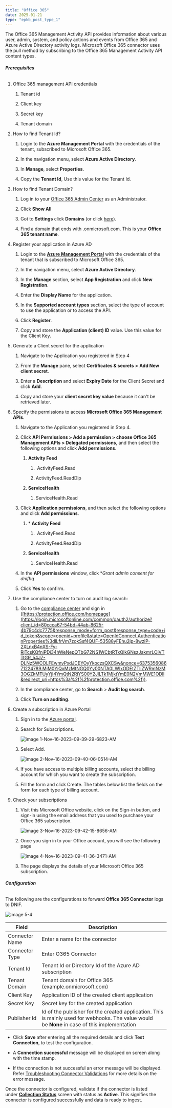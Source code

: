 ```yaml
---
title: "Office 365"
date: 2025-01-21
type: "epkb_post_type_1"
---
```


The Office 365 Management Activity API provides information about various user, admin, system, and policy actions and events from Office 365 and Azure Active Directory activity logs. Microsoft Office 365 connector uses the pull method by subscribing to the Office 365 Management Activity API content types.

###### **Prerequisites**

1. Office 365 management API credentials
    1. Tenant id
    
    3. Client key
    
    5. Secret key
    
    7. Tenant domain

3. How to find Tenant Id?
    1. Login to the **Azure Management Portal** with the credentials of the tenant, subscribed to Microsoft Office 365.
    
    3. In the navigation menu, select **Azure Active Directory**.
    
    5. In **Manage**, select **Properties**.
    
    7. Copy the **Tenant Id**, Use this value for the Tenant Id.

5. How to find Tenant Domain?
    1. Log in to your [Office 365 Admin Center](https://login.microsoftonline.com/common/oauth2/authorize?client_id=00000006-0000-0ff1-ce00-000000000000&response_mode=form_post&response_type=code%20id_token&scope=openid%20profile&state=OpenIdConnect.AuthenticationProperties%3DGllqc-oCDIDL9T7VZg5AqGREHr04Wc6wg-GHeLj11DoH3cpUk2r-LoaDVyumVLZX9uSM0PAdMQppvKJ4wb_g8mdJeiQ39_qxMxItJVyfz13dt5PvL1MAj0jwvC-PeGYVypIvDfl2L1P8_mjo9Io4KQ&nonce=637534722015210560.M2M1NWVhZGEtOTczOS00OTYyLWI2MjEtNzI2NTIzZjQ4OWQzN2ZjOTk0OTgtY2E2Zi00NDVlLTg1OTEtNDRlMjVhYTkzNGNk&redirect_uri=https%3A%2F%2Fportal.office.com%2Flanding&ui_locales=en-GB&mkt=en-GB&client-request-id=588ddcf0-19c1-4e51-85fd-f08fe6056912&x-client-SKU=ID_NET45&x-client-ver=6.6.0.0) as an Administrator.
    
    3. Click **Show All**
    
    5. Got to **Settings** click **Domains** (or click [here](https://login.microsoftonline.com/common/oauth2/authorize?client_id=00000006-0000-0ff1-ce00-000000000000&response_mode=form_post&response_type=code%20id_token&scope=openid%20profile&state=OpenIdConnect.AuthenticationProperties%3DLE1O9WhCS6ZX1-9JtUwIK7fa26EirsBqu7XZfaqEZA4A9S7NDeVMIEnq4oCoKXO_tc26bovkGT1ysvql-dU6okhNztyG48E73qX3hBCgK8BzQfZcuzdLuXr0MsuKzFDaoq3T7pblwknFOu9nSAWrsvKjR3hprj2lYYFybZJuMIA&nonce=637534722619945290.ZTBkYmY0ZDgtMDM5NS00Yzk0LTk0ZTYtNWVhMWE5MWE0NDJhNzMwYWY2NjgtY2JlNi00ZDFhLWJjZmMtYWUwZTdiMWEzNjM0&redirect_uri=https%3A%2F%2Fportal.office.com%2Flanding&ui_locales=en-GB&mkt=en-GB&client-request-id=588ddcf0-19c1-4e51-85fd-f08fe6056912&x-client-SKU=ID_NET45&x-client-ver=6.6.0.0)).
    
    7. Find a domain that ends with .onmicrosoft.com. This is your **Office 365 tenant name**.

7. Register your application in Azure AD
    1. Login to the **[Azure Management Portal](https://login.microsoftonline.com/organizations/oauth2/v2.0/authorize?client_id=c44b4083-3bb0-49c1-b47d-974e53cbdf3c&response_type=code%20id_token&scope=https%3A%2F%2Fmanagement.core.windows.net%2F%2Fuser_impersonation%20openid%20email%20profile&state=OpenIdConnect.AuthenticationProperties%3DRIG_-eJbX5ZlmaZ76Cv5oU5PPAPmskll8pMwM0zNCJdwG9Y5LsAOflWglNRW0fNkmy1Qnw3J4hq9b9vtCyCTCyOEWtX49rBl53CvEtM5a_G_va5BAmjvUlRa10kghJBlbjA60xum_Zu_9-d8SNvXbLpzKBr0rPmEe1qOcstOl0LsfSAKfwkZHfk5C7q6r8JKfwPRkLxjFxj0VN3_0GMkchSlDtaHeSB7ZGgfBqp9RfmgVVO1eZXxYMdm3F4Fo0x7O_h5czAgn6hyvOfVYOyDhq03WnKW9MrOXBrZmTp-JPaBPNLpVITV6v9_MI42CF_T&response_mode=form_post&nonce=637535601312092800.MzQ1ZGM3YjUtMzcyNS00MjZlLWE3YzAtNjI0NDhlNDljMjI4N2MzMjJmYWYtMzUxOS00YWMyLWE1ODMtZDY0OWFiODYyZGJj&redirect_uri=https%3A%2F%2Fportal.azure.com%2Fsignin%2Findex%2F&site_id=501430&client-request-id=d5318f7a-4a0b-4a15-befa-9b7641d70dd1&x-client-SKU=ID_NET45&x-client-ver=5.3.0.0)** with the credentials of the tenant that is subscribed to Microsoft Office 365.
    
    3. In the navigation menu, select **Azure Active Directory**.
    
    5. In the **Manage** section, select **App Registration** and click **New Registration**.
    
    7. Enter the **Display Name** for the application.
    
    9. In the **Supported account types** section, select the type of account to use the application or to access the API.
    
    11. Click **Register**.
    
    13. Copy and store the **Application (client) ID** value. Use this value for the Client Key.

9. Generate a Client secret for the application
    1. Navigate to the Application you registered in Step 4
    
    3. From the **Manage** pane, select **Certificates & secrets** **\>** **Add New client secret**.
    
    5. Enter a **Description** and select **Expiry Date** for the Client Secret and click **Add**.
    
    7. Copy and store your **client secret key value** because it can't be retrieved later.

11. Specify the permissions to access **Microsoft Office 365 Management APIs**.
    1. Navigate to the Application you registered in Step 4.
    
    3. Click **API Permissions > Add a permission > choose Office 365 Management APIs > Delegated permissions**, and then select the following options and click **Add permissions**.
        1. **Activity Feed**
            1.  ActivityFeed.Read
            
            3. ActivityFeed.ReadDlp
        
        3. **ServiceHealth**
            1. ServiceHealth.Read
    
    5. Click **Application permissions**, and then select the following options and click **Add permissions**.
        1. \* **Activity Feed**
            1.  ActivityFeed.Read
            
            3. ActivityFeed.ReadDlp
        
        3. **ServiceHealth**
            1. ServiceHealth.Read
    
    7. In the **API permissions** window, click \*_Grant admin consent for dnifhq_
    
    9. Click **Yes** to confirm.

13. Use the compliance center to turn on audit log search:
    1. Go to the [compliance center](https://login.microsoftonline.com/common/oauth2/authorize?client_id=80ccca67-54bd-44ab-8625-4b79c4dc7775&response_mode=form_post&response_type=code+id_token&scope=openid+profile&state=OpenIdConnect.AuthenticationProperties%3dnw-77Uh5xOdBKEOSgfZ-42RF9dkSGEe2L7Zpfx7ca5fV-cd_Mw0vHtDglGVB1Zc1SHm16mGt7vOalESfWVtOWoRVAs5p-sX7ymndf4K0-oVGqHz6yugAD7pG-jce3M8u38vR1UQw3u7ZrxnAWtLeBQ&nonce=637535608337171334.YWE5YTEzODUtNDEzNi00NWY0LWE0YWItMDJkZThkMDQ4OWVmN2IwNGQ5ZTctMWUwYi00NDkyLTllMjgtOGIwMmZkYmRiNzFh&redirect_uri=https%3a%2f%2fprotection.office.com%2f) and sign in ([https://protection.office.com/homepage](https://login.microsoftonline.com/common/oauth2/authorize?client_id=80ccca67-54bd-44ab-8625-4b79c4dc7775&response_mode=form_post&response_type=code+id_token&scope=openid+profile&state=OpenIdConnect.AuthenticationProperties%3dlLfrVm7zokSsf4QUF-53588yFEhu2jp-8wziP-2XLnxB4nXS-Fy-RjTcsKQfniPDi34hWeNepQTbG72NS1WCbtRTxQlkGNszJakmrLOiVTTtGR_54JZ-DLNz5WCOLFEwmvPxdJCEYOyYkoczsQXCSw&nonce=637535608671224789.MjM0YjQxMzMtNGQ0Yy00NTA0LWIxODEtZTliZWRmNzM3OGZkMTUyYjI4YmQtN2RiYS00Y2JlLTk1MjktYmE0N2VmMWE1ODll&redirect_uri=https%3a%2f%2fprotection.office.com%2f)).
    
    3. In the compliance center, go to **Search** > **Audit log search**.
    
    5. Click **Turn on auditing**.

15. Create a subscription in Azure Portal
    1. Sign in to the [Azure portal](https://portal.azure.com/#home).
    
    3. Search for Subscriptions.  
          
          
        ![image 1-Nov-16-2023-09-39-29-6823-AM](./images-Office%20365/Office%20365-1.webp)  
          
        
    
    5. Select Add.  
          
        ![image 2-Nov-16-2023-09-40-06-0514-AM](./images-Office%20365/Office%20365-2.webp)  
          
        
    
    7. If you have access to multiple billing accounts, select the billing account for which you want to create the subscription.
    
    9. Fill the form and click Create. The tables below list the fields on the form for each type of billing account.

17. Check your subscriptions
    1. Visit this Microsoft Office website, click on the Sign-in button, and sign-in using the email address that you used to purchase your Office 365 subscription.  
          
        ![image 3-Nov-16-2023-09-42-15-8656-AM](./images-Office%20365/Office%20365-3.webp)  
          
        
    
    3. Once you sign in to your Office account, you will see the following page  
          
        ![image 4-Nov-16-2023-09-41-36-3471-AM](./images-Office%20365/Office%20365-4.webp)  
          
        
    
    5. The page displays the details of your Microsoft Office 365 subscription.

###### **Configuration**

The following are the configurations to forward **Office 365 Connector** logs to DNIF.‌

![image 5-4](./images-Office%20365/Office%20365-5.webp)

| **Field**  | **Description** |
| --- | --- |
| Connector Name | Enter a name for the connector |
| Connector Type | Enter O365 Connector |
| Tenant Id | Tenant Id or Directory Id of the Azure AD subscription |
| Tenant Domain | Tenant domain for Office 365 (example.onmicrosoft.com) |
| Client Key | Application ID of the created client application |
| Secret Key | Secret key for the created application |
| Publisher Id | Id of the publisher for the created application. This is mainly used for webhooks. The value would be **None**​ in case of this implementation |

- Click **Save** after entering all the required details and click **Test Connection**, to test the configuration.

- A **Connection successful** message will be displayed on screen along with the time stamp.

- If the connection is not successful an error message will be displayed. Refer [Troubleshooting Connector Validations](https://dnif.it/kb/troubleshooting-and-debugging/troubleshooting-connector-validations/) for more details on the error message.

Once the connector is configured, validate if the connector is listed under **[Collection Status](https://dnif.it/kb/operations/collection-status/)** screen with status as **Active**. This signifies the connector is configured successfully and data is ready to ingest.

